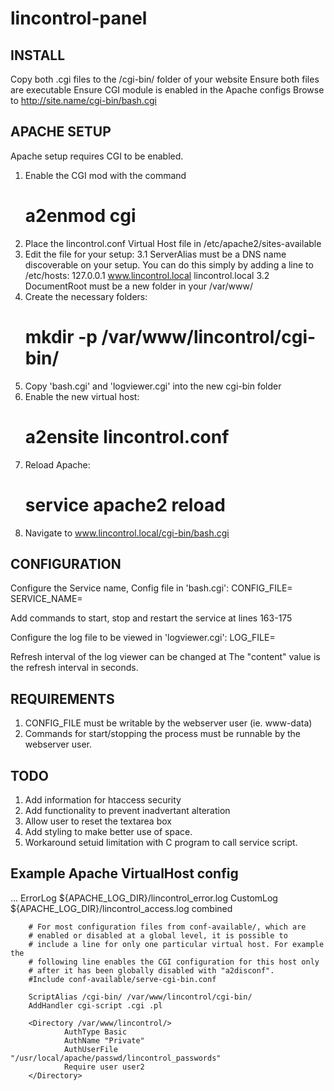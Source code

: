 # lincontrol-panel

## INSTALL

Copy both .cgi files to the /cgi-bin/ folder of your website
Ensure both files are executable
Ensure CGI module is enabled in the Apache configs
Browse to http://site.name/cgi-bin/bash.cgi

## APACHE SETUP
Apache setup requires CGI to be enabled.

1. Enable the CGI mod with the command
	# a2enmod cgi
2. Place the lincontrol.conf Virtual Host file in /etc/apache2/sites-available
3. Edit the file for your setup:
3.1 ServerAlias must be a DNS name discoverable on your setup. You can do this simply by adding a line to /etc/hosts:
	127.0.0.1	www.lincontrol.local	lincontrol.local
3.2 DocumentRoot must be a new folder in your /var/www/
4. Create the necessary folders:
	# mkdir -p /var/www/lincontrol/cgi-bin/
5. Copy 'bash.cgi' and 'logviewer.cgi' into the new cgi-bin folder
6. Enable the new virtual host:
	# a2ensite lincontrol.conf
7. Reload Apache:
	# service apache2 reload
8. Navigate to www.lincontrol.local/cgi-bin/bash.cgi

## CONFIGURATION
Configure the Service name, Config file in 'bash.cgi':
    CONFIG_FILE=<full path to config file>
    SERVICE_NAME=<name of the service>

Add commands to start, stop and restart the service at lines 163-175

Configure the log file to be viewed in 'logviewer.cgi':
    LOG_FILE=<full path to log file>

Refresh interval of the log viewer can be changed at
    <meta http-equiv="refresh" content="30">
The "content" value is the refresh interval in seconds.

## REQUIREMENTS
1. CONFIG_FILE must be writable by the webserver user (ie. www-data)
2. Commands for start/stopping the process must be runnable by the webserver user.

## TODO
1. Add information for htaccess security
2. Add functionality to prevent inadvertant alteration
3. Allow user to reset the textarea box
4. Add styling to make better use of space.
5. Workaround setuid limitation with C program to call service script.


## Example Apache VirtualHost config
...
        ErrorLog ${APACHE_LOG_DIR}/lincontrol_error.log
        CustomLog ${APACHE_LOG_DIR}/lincontrol_access.log combined

        # For most configuration files from conf-available/, which are
        # enabled or disabled at a global level, it is possible to
        # include a line for only one particular virtual host. For example the
        # following line enables the CGI configuration for this host only
        # after it has been globally disabled with "a2disconf".
        #Include conf-available/serve-cgi-bin.conf

        ScriptAlias /cgi-bin/ /var/www/lincontrol/cgi-bin/
        AddHandler cgi-script .cgi .pl

        <Directory /var/www/lincontrol/>
                AuthType Basic
                AuthName "Private"
                AuthUserFile "/usr/local/apache/passwd/lincontrol_passwords"
                Require user user2
        </Directory>

